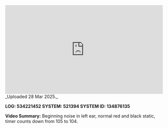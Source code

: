 
<iframe 
  src="https://drive.google.com/file/d/1YUr3Rkpx8tIynf6rNIZLiA-fJssDB-Dx/preview"  
  style="width:100%; aspect-ratio:16/9; border:0;"
  allowfullscreen>
</iframe>
_Uploaded 28 Mar 2025._

**LOG: 534221452
SYSTEM: 521394
SYSTEM ID: 134876135**

**Video Summary:** Beginning noise in left ear, normal red and black static, timer counts down from 105 to 104.